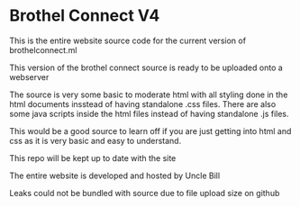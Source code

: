 # Brothel Connect V4
This is the entire website source code for the current version of brothelconnect.ml

This version of the brothel connect source is ready to be uploaded onto a webserver

The source is very some basic to moderate html with all styling done in the html documents insstead of having standalone .css files. There are also some java scripts inside the html files instead of having standalone .js files. 

This would be a good source to learn off if you are just getting into html and css as it is very basic and easy to understand.

This repo will be kept up to date with the site

The entire website is developed and hosted by Uncle Bill

Leaks could not be bundled with source due to file upload size on github

